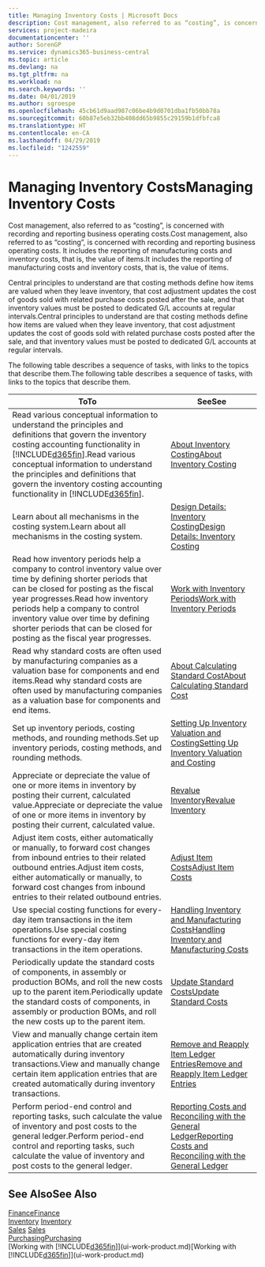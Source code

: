 ```yaml
---
title: Managing Inventory Costs | Microsoft Docs
description: Cost management, also referred to as “costing”, is concerned with recording and reporting business operating costs. It includes the reporting of manufacturing costs and inventory costs, that is, the value of items.
services: project-madeira
documentationcenter: ''
author: SorenGP
ms.service: dynamics365-business-central
ms.topic: article
ms.devlang: na
ms.tgt_pltfrm: na
ms.workload: na
ms.search.keywords: ''
ms.date: 04/01/2019
ms.author: sgroespe
ms.openlocfilehash: 45cb61d9aad987c06be4b9d0701dba1fb50bb78a
ms.sourcegitcommit: 60b87e5eb32bb408dd65b9855c29159b1dfbfca8
ms.translationtype: HT
ms.contentlocale: en-CA
ms.lasthandoff: 04/29/2019
ms.locfileid: "1242559"
---
```

# <a name="managing-inventory-costs"></a><span data-ttu-id="01ff8-104">Managing Inventory Costs</span><span class="sxs-lookup"><span data-stu-id="01ff8-104">Managing Inventory Costs</span></span>
<span data-ttu-id="01ff8-105">Cost management, also referred to as “costing”, is concerned with recording and reporting business operating costs.</span><span class="sxs-lookup"><span data-stu-id="01ff8-105">Cost management, also referred to as “costing”, is concerned with recording and reporting business operating costs.</span></span> <span data-ttu-id="01ff8-106">It includes the reporting of manufacturing costs and inventory costs, that is, the value of items.</span><span class="sxs-lookup"><span data-stu-id="01ff8-106">It includes the reporting of manufacturing costs and inventory costs, that is, the value of items.</span></span>   

<span data-ttu-id="01ff8-107">Central principles to understand are that costing methods define how items are valued when they leave inventory, that cost adjustment updates the cost of goods sold with related purchase costs posted after the sale, and that inventory values must be posted to dedicated G/L accounts at regular intervals.</span><span class="sxs-lookup"><span data-stu-id="01ff8-107">Central principles to understand are that costing methods define how items are valued when they leave inventory, that cost adjustment updates the cost of goods sold with related purchase costs posted after the sale, and that inventory values must be posted to dedicated G/L accounts at regular intervals.</span></span>

<span data-ttu-id="01ff8-108">The following table describes a sequence of tasks, with links to the topics that describe them.</span><span class="sxs-lookup"><span data-stu-id="01ff8-108">The following table describes a sequence of tasks, with links to the topics that describe them.</span></span>

|<span data-ttu-id="01ff8-109">**To**</span><span class="sxs-lookup"><span data-stu-id="01ff8-109">**To**</span></span>|<span data-ttu-id="01ff8-110">**See**</span><span class="sxs-lookup"><span data-stu-id="01ff8-110">**See**</span></span>|  
|------------|-------------|  
|<span data-ttu-id="01ff8-111">Read various conceptual information to understand the principles and definitions that govern the inventory costing accounting functionality in [!INCLUDE[d365fin](includes/d365fin_md.md)].</span><span class="sxs-lookup"><span data-stu-id="01ff8-111">Read various conceptual information to understand the principles and definitions that govern the inventory costing accounting functionality in [!INCLUDE[d365fin](includes/d365fin_md.md)].</span></span>|[<span data-ttu-id="01ff8-112">About Inventory Costing</span><span class="sxs-lookup"><span data-stu-id="01ff8-112">About Inventory Costing</span></span>](finance-learn-about-costing.md)|  
|<span data-ttu-id="01ff8-113">Learn about all mechanisms in the costing system.</span><span class="sxs-lookup"><span data-stu-id="01ff8-113">Learn about all mechanisms in the costing system.</span></span>|[<span data-ttu-id="01ff8-114">Design Details: Inventory Costing</span><span class="sxs-lookup"><span data-stu-id="01ff8-114">Design Details: Inventory Costing</span></span>](design-details-inventory-costing.md)|
|<span data-ttu-id="01ff8-115">Read how inventory periods help a company to control inventory value over time by defining shorter periods that can be closed for posting as the fiscal year progresses.</span><span class="sxs-lookup"><span data-stu-id="01ff8-115">Read how inventory periods help a company to control inventory value over time by defining shorter periods that can be closed for posting as the fiscal year progresses.</span></span>|[<span data-ttu-id="01ff8-116">Work with Inventory Periods</span><span class="sxs-lookup"><span data-stu-id="01ff8-116">Work with Inventory Periods</span></span>](finance-how-to-work-with-inventory-periods.md)|
|<span data-ttu-id="01ff8-117">Read why standard costs are often used by manufacturing companies as a valuation base for components and end items.</span><span class="sxs-lookup"><span data-stu-id="01ff8-117">Read why standard costs are often used by manufacturing companies as a valuation base for components and end items.</span></span>|[<span data-ttu-id="01ff8-118">About Calculating Standard Cost</span><span class="sxs-lookup"><span data-stu-id="01ff8-118">About Calculating Standard Cost</span></span>](finance-about-calculating-standard-cost.md)|
|<span data-ttu-id="01ff8-119">Set up inventory periods, costing methods, and rounding methods.</span><span class="sxs-lookup"><span data-stu-id="01ff8-119">Set up inventory periods, costing methods, and rounding methods.</span></span>|[<span data-ttu-id="01ff8-120">Setting Up Inventory Valuation and Costing</span><span class="sxs-lookup"><span data-stu-id="01ff8-120">Setting Up Inventory Valuation and Costing</span></span>](finance-set-up-inventory-valuation-and-costing.md)|
|<span data-ttu-id="01ff8-121">Appreciate or depreciate the value of one or more items in inventory by posting their current, calculated value.</span><span class="sxs-lookup"><span data-stu-id="01ff8-121">Appreciate or depreciate the value of one or more items in inventory by posting their current, calculated value.</span></span>|[<span data-ttu-id="01ff8-122">Revalue Inventory</span><span class="sxs-lookup"><span data-stu-id="01ff8-122">Revalue Inventory</span></span>](inventory-how-revalue-inventory.md)|
|<span data-ttu-id="01ff8-123">Adjust item costs, either automatically or manually, to forward cost changes from inbound entries to their related outbound entries.</span><span class="sxs-lookup"><span data-stu-id="01ff8-123">Adjust item costs, either automatically or manually, to forward cost changes from inbound entries to their related outbound entries.</span></span>|[<span data-ttu-id="01ff8-124">Adjust Item Costs</span><span class="sxs-lookup"><span data-stu-id="01ff8-124">Adjust Item Costs</span></span>](inventory-how-adjust-item-costs.md)|
|<span data-ttu-id="01ff8-125">Use special costing functions for every-day item transactions in the item operations.</span><span class="sxs-lookup"><span data-stu-id="01ff8-125">Use special costing functions for every-day item transactions in the item operations.</span></span>|[<span data-ttu-id="01ff8-126">Handling Inventory and Manufacturing Costs</span><span class="sxs-lookup"><span data-stu-id="01ff8-126">Handling Inventory and Manufacturing Costs</span></span>](finance-handle-inventory-and-manufacturing-costs.md)|  
|<span data-ttu-id="01ff8-127">Periodically update the standard costs of components, in assembly or production BOMs, and roll the new costs up to the parent item.</span><span class="sxs-lookup"><span data-stu-id="01ff8-127">Periodically update the standard costs of components, in assembly or production BOMs, and roll the new costs up to the parent item.</span></span>|[<span data-ttu-id="01ff8-128">Update Standard Costs</span><span class="sxs-lookup"><span data-stu-id="01ff8-128">Update Standard Costs</span></span>](finance-how-to-update-standard-costs.md)|
|<span data-ttu-id="01ff8-129">View and manually change certain item application entries that are created automatically during inventory transactions.</span><span class="sxs-lookup"><span data-stu-id="01ff8-129">View and manually change certain item application entries that are created automatically during inventory transactions.</span></span>|[<span data-ttu-id="01ff8-130">Remove and Reapply Item Ledger Entries</span><span class="sxs-lookup"><span data-stu-id="01ff8-130">Remove and Reapply Item Ledger Entries</span></span>](finance-how-to-remove-and-reapply-item-entries.md)|
|<span data-ttu-id="01ff8-131">Perform period-end control and reporting tasks, such calculate the value of inventory and post costs to the general ledger.</span><span class="sxs-lookup"><span data-stu-id="01ff8-131">Perform period-end control and reporting tasks, such calculate the value of inventory and post costs to the general ledger.</span></span>|[<span data-ttu-id="01ff8-132">Reporting Costs and Reconciling with the General Ledger</span><span class="sxs-lookup"><span data-stu-id="01ff8-132">Reporting Costs and Reconciling with the General Ledger</span></span>](finance-report-costs-and-reconcile-with-the-general-ledger.md)|

## <a name="see-also"></a><span data-ttu-id="01ff8-133">See Also</span><span class="sxs-lookup"><span data-stu-id="01ff8-133">See Also</span></span>  
 [<span data-ttu-id="01ff8-134">Finance</span><span class="sxs-lookup"><span data-stu-id="01ff8-134">Finance</span></span>](finance.md)  
 <span data-ttu-id="01ff8-135">[Inventory](inventory-manage-inventory.md) </span><span class="sxs-lookup"><span data-stu-id="01ff8-135">[Inventory](inventory-manage-inventory.md) </span></span>  
 <span data-ttu-id="01ff8-136">[Sales](sales-manage-sales.md) </span><span class="sxs-lookup"><span data-stu-id="01ff8-136">[Sales](sales-manage-sales.md) </span></span>  
 [<span data-ttu-id="01ff8-137">Purchasing</span><span class="sxs-lookup"><span data-stu-id="01ff8-137">Purchasing</span></span>](purchasing-manage-purchasing.md)  
 <span data-ttu-id="01ff8-138">[Working with [!INCLUDE[d365fin](includes/d365fin_md.md)]](ui-work-product.md)</span><span class="sxs-lookup"><span data-stu-id="01ff8-138">[Working with [!INCLUDE[d365fin](includes/d365fin_md.md)]](ui-work-product.md)</span></span>
